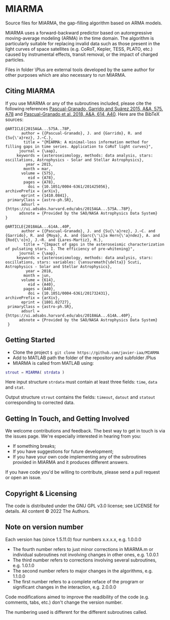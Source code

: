 MIARMA
======

Source files for MIARMA, the gap-filling algorithm based on ARMA models.

MIARMA uses a forward-backward predictor based on autoregressive moving-average modeling (ARMA) in the time domain. The algorithm is particularly suitable for replacing invalid data such as those present in the light curves of space satellites (e.g. CoRoT, Kepler, TESS, PLATO, etc.) caused by instrumental effects, transit removal, or the impact of charged particles.

Files in folder \Plus are external tools developed by the same author for other purposes which are also necessary to run MIARMA.

Citing MIARMA
-------------
If you use MIARMA or any of the subroutines included, please cite the following references [Pascual-Granado, Garrido and Suárez 2015, A&A, 575. A78](https://ui.adsabs.harvard.edu/abs/2015A%26A...575A..78P/abstract) and [Pascual-Granado et al. 2018, A&A, 614, A40](https://ui.adsabs.harvard.edu/abs/2018A%26A...614A..40P/abstract). Here are the BibTeX sources:

```
@ARTICLE{2015A&A...575A..78P,
       author = {{Pascual-Granado}, J. and {Garrido}, R. and {Su{\'a}rez}, J.~C.},
        title = "{MIARMA: A minimal-loss information method for filling gaps in time series. Application to CoRoT light curves}",
      journal = {\aap},
     keywords = {asteroseismology, methods: data analysis, stars: oscillations, Astrophysics - Solar and Stellar Astrophysics},
         year = 2015,
        month = mar,
       volume = {575},
          eid = {A78},
        pages = {A78},
          doi = {10.1051/0004-6361/201425056},
archivePrefix = {arXiv},
       eprint = {1410.0841},
 primaryClass = {astro-ph.SR},
       adsurl = {https://ui.adsabs.harvard.edu/abs/2015A&A...575A..78P},
      adsnote = {Provided by the SAO/NASA Astrophysics Data System}
}

@ARTICLE{2018A&A...614A..40P,
       author = {{Pascual-Granado}, J. and {Su{\'a}rez}, J.~C. and {Garrido}, R. and {Moya}, A. and {Garc{\'\i}a Hern{\'a}ndez}, A. and {Rod{\'o}n}, J.~R. and {Lares-Martiz}, M.},
        title = "{Impact of gaps in the asteroseismic characterization of pulsating stars. I. The efficiency of pre-whitening}",
      journal = {\aap},
     keywords = {asteroseismology, methods: data analysis, stars: oscillations, stars: variables: {\ensuremath{\delta}} Scuti, Astrophysics - Solar and Stellar Astrophysics},
         year = 2018,
        month = jun,
       volume = {614},
          eid = {A40},
        pages = {A40},
          doi = {10.1051/0004-6361/201732431},
archivePrefix = {arXiv},
       eprint = {1801.02727},
 primaryClass = {astro-ph.SR},
       adsurl = {https://ui.adsabs.harvard.edu/abs/2018A&A...614A..40P},
      adsnote = {Provided by the SAO/NASA Astrophysics Data System}
 }
```

Getting Started
-----------
* Clone the project `$ git clone https://github.com/javier-iaa/MIARMA`
* Add to MATLAB path the folder of the repository and subfolder /Plus
* MIARMA is called from MATLAB using:
```matlab
strout = MIARMA( strdata )
``` 
Here input structure ``strdata`` must contain at least three fields: ``time``, ``data`` and ``stat``.

Output structure ``strout`` contains the fields: ``timeout``, ``datout`` and ``statout`` corresponding to corrected data.


Getting In Touch, and Getting Involved
--------------------------------------

We welcome contributions and feedback. The best way to get in touch is via the issues page.
We're especially interested in hearing from you:

- If something breaks;
- If you have suggestions for future development;
- If you have your own code implementing any of the subroutines provided in MIARMA and it produces different answers.

If you have code you'd be willing to contribute, please send a pull request or open an issue.

Copyright & Licensing
---------------------
The code is distributed under the GNU GPL v3.0 license; see LICENSE for details.
All content © 2022 The Authors.

Note on version number
----------------------
Each version has (since 1.5.11.0) four numbers x.x.x.x, e.g. 1.0.0.0
- The fourth number refers to just minor corrections in MIARMA.m or individual subroutines not involving changes in other ones, e.g. 1.0.0.1 
- The third number refers to corrections involving several subroutines, e.g. 1.0.1.0
- The second number refers to major changes in the algorithms, e.g. 1.1.0.0
- The first number refers to a complete reface of the program or significant changes in the interaction, e.g. 2.0.0.0

Code modifications aimed to improve the readibility of the code (e.g. comments, tabs, etc.) don't change the version number.

The numbering used is different for the different subroutines called.
